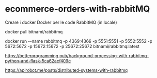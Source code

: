 # ecommerce-orders-with-rabbitMQ


Creare i docker
Docker per le code RabbitMQ (in locale)

docker pull bitnami/rabbitmq

docker run --name  rabbitmq -p 4369:4369 -p 5551:5551 -p 5552:5552 -p 5672:5672 -p 15672:15672 -p 25672:25672 bitnami/rabbitmq:latest


https://betterprogramming.pub/background-processing-with-rabbitmq-python-and-flask-5ca62acf409c

https://apirobot.me/posts/distributed-systems-with-rabbitmq